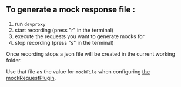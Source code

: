 ## To generate a mock response file :

1. run `devproxy`
1. start recording (press "r" in the terminal)
1. execute the requests you want to generate mocks for
1. stop recording (press "s" in the terminal)

Once recording stops a json file will be created in the current working folder.

 Use that file as the value for `mockFile` when configuring [the mockRequestPlugin](../Mock/devproxyrc.json).